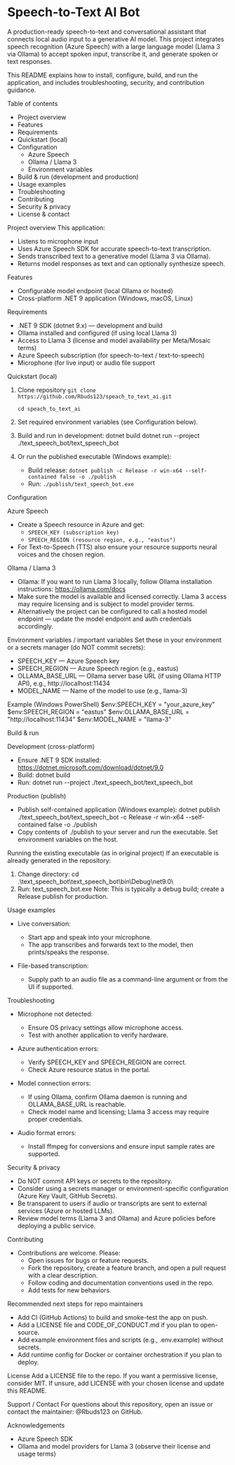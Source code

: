 # Speech-to-Text AI Bot

A production-ready speech-to-text and conversational assistant that connects local audio input to a generative AI model. This project integrates speech recognition (Azure Speech) with a large language model (Llama 3 via Ollama) to accept spoken input, transcribe it, and generate spoken or text responses.

This README explains how to install, configure, build, and run the application, and includes troubleshooting, security, and contribution guidance.

Table of contents
- Project overview
- Features
- Requirements
- Quickstart (local)
- Configuration
  - Azure Speech
  - Ollama / Llama 3
  - Environment variables
- Build & run (development and production)
- Usage examples
- Troubleshooting
- Contributing
- Security & privacy
- License & contact

Project overview
This application:
- Listens to microphone input
- Uses Azure Speech SDK for accurate speech-to-text transcription.
- Sends transcribed text to a generative model (Llama 3 via Ollama).
- Returns model responses as text and can optionally synthesize speech.

Features
- Configurable model endpoint (local Ollama or hosted)
- Cross-platform .NET 9 application (Windows, macOS, Linux)

Requirements
- .NET 9 SDK (dotnet 9.x) — development and build
- Ollama installed and configured (if using local Llama 3)
- Access to Llama 3 (license and model availability per Meta/Mosaic terms)
- Azure Speech subscription (for speech-to-text / text-to-speech)
- Microphone (for live input) or audio file support

Quickstart (local)
1. Clone repository
   ```git clone https://github.com/Rbuds123/speach_to_text_ai.git```


   ```cd speach_to_text_ai```

3. Set required environment variables (see Configuration below).

4. Build and run in development:
   dotnet build
   dotnet run --project ./text_speech_bot/text_speech_bot

5. Or run the published executable (Windows example):
   - Build release:
     ```dotnet publish -c Release -r win-x64 --self-contained false -o ./publish```
   - Run:
     ````./publish/text_speech_bot.exe````

Configuration

Azure Speech
- Create a Speech resource in Azure and get:
  - ```SPEECH_KEY (subscription key)```
  - ```SPEECH_REGION (resource region, e.g., "eastus")```
- For Text-to-Speech (TTS) also ensure your resource supports neural voices and the chosen region.

Ollama / Llama 3
- Ollama: If you want to run Llama 3 locally, follow Ollama installation instructions: https://ollama.com/docs
- Make sure the model is available and licensed correctly. Llama 3 access may require licensing and is subject to model provider terms.
- Alternatively the project can be configured to call a hosted model endpoint — update the model endpoint and auth credentials accordingly.

Environment variables / important variables
Set these in your environment or a secrets manager (do NOT commit secrets):

- SPEECH_KEY — Azure Speech key
- SPEECH_REGION — Azure Speech region (e.g., eastus)
- OLLAMA_BASE_URL — Ollama server base URL (if using Ollama HTTP API), e.g., http://localhost:11434
- MODEL_NAME — Name of the model to use (e.g., llama-3)

Example (Windows PowerShell)
$env:SPEECH_KEY = "your_azure_key"
$env:SPEECH_REGION = "eastus"
$env:OLLAMA_BASE_URL = "http://localhost:11434"
$env:MODEL_NAME = "llama-3"

Build & run

Development (cross-platform)
- Ensure .NET 9 SDK installed: https://dotnet.microsoft.com/download/dotnet/9.0
- Build:
  dotnet build
- Run:
  dotnet run --project ./text_speech_bot/text_speech_bot

Production (publish)
- Publish self-contained application (Windows example):
  dotnet publish ./text_speech_bot/text_speech_bot -c Release -r win-x64 --self-contained false -o ./publish
- Copy contents of ./publish to your server and run the executable. Set environment variables on the host.

Running the existing executable (as in original project)
If an executable is already generated in the repository:
1. Change directory:
   cd .\text_speech_bot\text_speech_bot\bin\Debug\net9.0\
2. Run:
   text_speech_bot.exe
Note: This is typically a debug build; create a Release publish for production.

Usage examples
- Live conversation:
  - Start app and speak into your microphone.
  - The app transcribes and forwards text to the model, then prints/speaks the response.

- File-based transcription:
  - Supply path to an audio file as a command-line argument or from the UI if supported.

Troubleshooting
- Microphone not detected:
  - Ensure OS privacy settings allow microphone access.
  - Test with another application to verify hardware.

- Azure authentication errors:
  - Verify SPEECH_KEY and SPEECH_REGION are correct.
  - Check Azure resource status in the portal.

- Model connection errors:
  - If using Ollama, confirm Ollama daemon is running and OLLAMA_BASE_URL is reachable.
  - Check model name and licensing; Llama 3 access may require proper credentials.

- Audio format errors:
  - Install ffmpeg for conversions and ensure input sample rates are supported.

Security & privacy
- Do NOT commit API keys or secrets to the repository.
- Consider using a secrets manager or environment-specific configuration (Azure Key Vault, GitHub Secrets).
- Be transparent to users if audio or transcripts are sent to external services (Azure or hosted LLMs).
- Review model terms (Llama 3 and Ollama) and Azure policies before deploying a public service.

Contributing
- Contributions are welcome. Please:
  - Open issues for bugs or feature requests.
  - Fork the repository, create a feature branch, and open a pull request with a clear description.
  - Follow coding and documentation conventions used in the repo.
  - Add tests for new behaviors.

Recommended next steps for repo maintainers
- Add CI (GitHub Actions) to build and smoke-test the app on push.
- Add a LICENSE file and CODE_OF_CONDUCT.md if you plan to open-source.
- Add example environment files and scripts (e.g., .env.example) without secrets.
- Add runtime config for Docker or container orchestration if you plan to deploy.

License
Add a LICENSE file to the repo. If you want a permissive license, consider MIT. If unsure, add LICENSE with your chosen license and update this README.

Support / Contact
For questions about this repository, open an issue or contact the maintainer: @Rbuds123 on GitHub.

Acknowledgements
- Azure Speech SDK
- Ollama and model providers for Llama 3 (observe their license and usage terms)
